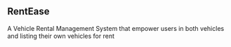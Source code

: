 ## RentEase
A Vehicle Rental Management System that empower users in both vehicles and listing their own vehicles for rent